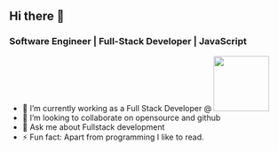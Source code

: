 ## Hi there 👋

<!--
**haroon-sheikh16/haroon-sheikh16** is a ✨ _special_ ✨ repository because its `README.md` (this file) appears on your GitHub profile.

Here are some ideas to get you started:

- 🔭 I’m currently working on ...
- 🌱 I’m currently learning ...
- 👯 I’m looking to collaborate on ...
- 🤔 I’m looking for help with ...
- 💬 Ask me about ...
- 📫 How to reach me: ...
- 😄 Pronouns: ...
- ⚡ Fun fact: ...
-->

### Software Engineer | Full-Stack Developer | JavaScript

- 🔭 I’m currently working as a Full Stack Developer @ <a href="https://kwanso.com/"> <img src="https://cdn.prod.website-files.com/5faba24d27bf861052a293ea/65ac6221a32da2cb974dbeec_Group%201.svg" loading="lazy" width="100" alt=""> </a>
- 👯 I’m looking to collaborate on opensource and github
- 💬 Ask me about Fullstack development
- ⚡ Fun fact: Apart from programming I like to read.

